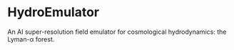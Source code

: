 # HydroEmulator
An AI super-resolution field emulator for cosmological hydrodynamics: the Lyman-α forest.
